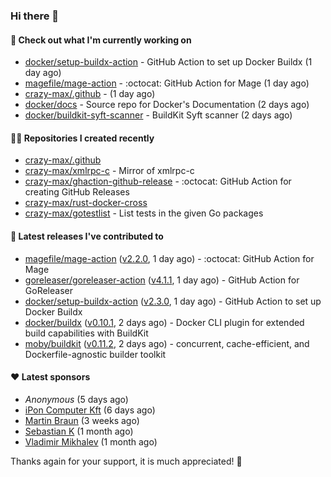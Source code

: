 ### Hi there 👋

#### 👷 Check out what I'm currently working on

- [docker/setup-buildx-action](https://github.com/docker/setup-buildx-action) - GitHub Action to set up Docker Buildx (1 day ago)
- [magefile/mage-action](https://github.com/magefile/mage-action) - :octocat: GitHub Action for Mage (1 day ago)
- [crazy-max/.github](https://github.com/crazy-max/.github) -  (1 day ago)
- [docker/docs](https://github.com/docker/docs) - Source repo for Docker&#39;s Documentation (2 days ago)
- [docker/buildkit-syft-scanner](https://github.com/docker/buildkit-syft-scanner) - BuildKit Syft scanner (2 days ago)

#### 👨‍💻 Repositories I created recently

- [crazy-max/.github](https://github.com/crazy-max/.github)
- [crazy-max/xmlrpc-c](https://github.com/crazy-max/xmlrpc-c) - Mirror of xmlrpc-c
- [crazy-max/ghaction-github-release](https://github.com/crazy-max/ghaction-github-release) - :octocat: GitHub Action for creating GitHub Releases
- [crazy-max/rust-docker-cross](https://github.com/crazy-max/rust-docker-cross)
- [crazy-max/gotestlist](https://github.com/crazy-max/gotestlist) - List tests in the given Go packages

#### 🚀 Latest releases I've contributed to

- [magefile/mage-action](https://github.com/magefile/mage-action) ([v2.2.0](https://github.com/magefile/mage-action/releases/tag/v2.2.0), 1 day ago) - :octocat: GitHub Action for Mage
- [goreleaser/goreleaser-action](https://github.com/goreleaser/goreleaser-action) ([v4.1.1](https://github.com/goreleaser/goreleaser-action/releases/tag/v4.1.1), 1 day ago) - GitHub Action for GoReleaser
- [docker/setup-buildx-action](https://github.com/docker/setup-buildx-action) ([v2.3.0](https://github.com/docker/setup-buildx-action/releases/tag/v2.3.0), 1 day ago) - GitHub Action to set up Docker Buildx
- [docker/buildx](https://github.com/docker/buildx) ([v0.10.1](https://github.com/docker/buildx/releases/tag/v0.10.1), 2 days ago) - Docker CLI plugin for extended build capabilities with BuildKit
- [moby/buildkit](https://github.com/moby/buildkit) ([v0.11.2](https://github.com/moby/buildkit/releases/tag/v0.11.2), 2 days ago) - concurrent, cache-efficient, and Dockerfile-agnostic builder toolkit

#### ❤️ Latest sponsors
- _Anonymous_ (5 days ago)
- [iPon Computer Kft](https://github.com/iponcomputer) (6 days ago)
- [Martin Braun](https://github.com/s4ke) (3 weeks ago)
- [Sebastian K](https://github.com/skrollme) (1 month ago)
- [Vladimir Mikhalev](https://github.com/heyValdemar) (1 month ago)

Thanks again for your support, it is much appreciated! 🙏
